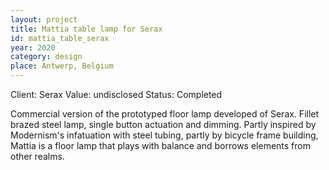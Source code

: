 ```yaml
---
layout: project
title: Mattia table lamp for Serax
id: mattia_table_serax
year: 2020
category: design
place: Antwerp, Belgium
---
```

Client: Serax
Value: undisclosed
Status: Completed

Commercial version of the prototyped floor lamp developed of Serax. Fillet brazed steel lamp, single button actuation and dimming. Partly inspired by Modernism's infatuation with steel tubing, partly by bicycle frame building, Mattia is a floor lamp that plays with balance and borrows elements from other realms.
